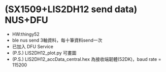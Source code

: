 # (SX1509+LIS2DH12 send data) NUS+DFU

- HW:thingy52
- ble nus send 3軸資料，每十筆資料send一次
- 已加入 DFU Service
- (P.S.) LIS2DH12_plot.py 可畫圖
- (P.S.) LIS2DH12_accData_central.hex 為接收端韌體(52DK)，baud rate = 115200
